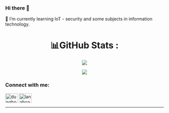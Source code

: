 ### Hi there 👋

🌱 I’m currently learning IoT - security and some subjects in information technology.

<center>


# 📊GitHub Stats :
![](https://github-readme-stats.vercel.app/api?username=giunzz&theme=radical&hide_border=false&include_all_commits=false&count_private=false)<br/>

![](https://github-readme-stats.vercel.app/api/top-langs/?username=giunzz&theme=radical&hide_border=false&include_all_commits=false&count_private=false&layout=compact)



</center>	


<h3 align="left">Connect with me:</h3>
<p align="left">
<a href="https://linkedin.com/in/dunghoang0401" target="blank"><img align="center" src="https://raw.githubusercontent.com/rahuldkjain/github-profile-readme-generator/master/src/images/icons/Social/linked-in-alt.svg" alt="dunghoang0401" height="30" width="40" /></a>
<a href="https://fb.com/lanahoang237" target="blank"><img align="center" src="https://raw.githubusercontent.com/rahuldkjain/github-profile-readme-generator/master/src/images/icons/Social/facebook.svg" alt="lanahoang237" height="30" width="40" /></a>
</p>

---


